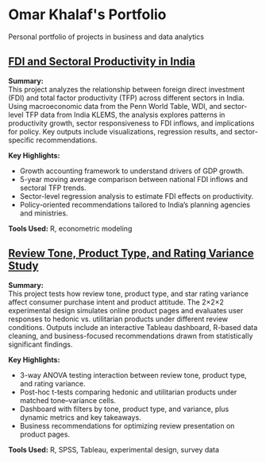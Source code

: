 # Omar Khalaf's Portfolio
Personal portfolio of projects in business and data analytics

## [FDI and Sectoral Productivity in India](https://github.com/okhalaf123/fdi-and-sectoral-productivity-india)

**Summary:**  
This project analyzes the relationship between foreign direct investment (FDI) and total factor productivity (TFP) across different sectors in India. Using macroeconomic data from the Penn World Table, WDI, and sector-level TFP data from India KLEMS, the analysis explores patterns in productivity growth, sector responsiveness to FDI inflows, and implications for policy. Key outputs include visualizations, regression results, and sector-specific recommendations.

**Key Highlights:**
- Growth accounting framework to understand drivers of GDP growth.
- 5-year moving average comparison between national FDI inflows and sectoral TFP trends.
- Sector-level regression analysis to estimate FDI effects on productivity.
- Policy-oriented recommendations tailored to India’s planning agencies and ministries.

**Tools Used:** R, econometric modeling

## [Review Tone, Product Type, and Rating Variance Study](https://github.com/okhalaf123/sura-online-reviews-experiment)

**Summary:**  
This project tests how review tone, product type, and star rating variance affect consumer purchase intent and product attitude. The 2×2×2 experimental design simulates online product pages and evaluates user responses to hedonic vs. utilitarian products under different review conditions. Outputs include an interactive Tableau dashboard, R-based data cleaning, and business-focused recommendations drawn from statistically significant findings.

**Key Highlights:**
- 3-way ANOVA testing interaction between review tone, product type, and rating variance.
- Post-hoc t-tests comparing hedonic and utilitarian products under matched tone–variance cells.
- Dashboard with filters by tone, product type, and variance, plus dynamic metrics and key takeaways.
- Business recommendations for optimizing review presentation on product pages.

**Tools Used:** R, SPSS, Tableau, experimental design, survey data
